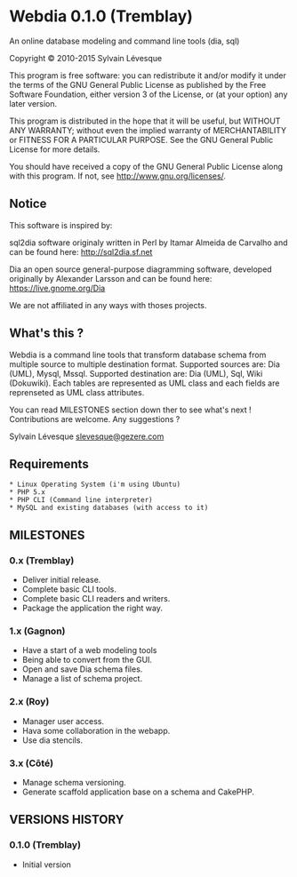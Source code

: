 # Webdia 0.1.0 (Tremblay)

An online database modeling and command line tools (dia, sql)

Copyright © 2010-2015 Sylvain Lévesque

This program is free software: you can redistribute it and/or modify
it under the terms of the GNU General Public License as published by
the Free Software Foundation, either version 3 of the License, or
(at your option) any later version.

This program is distributed in the hope that it will be useful,
but WITHOUT ANY WARRANTY; without even the implied warranty of
MERCHANTABILITY or FITNESS FOR A PARTICULAR PURPOSE.  See the
GNU General Public License for more details.

You should have received a copy of the GNU General Public License
along with this program.  If not, see <http://www.gnu.org/licenses/>.


## Notice

This software is inspired by:

sql2dia software originaly written in Perl by Itamar Almeida de Carvalho
and can be found here: http://sql2dia.sf.net

Dia an open source general-purpose diagramming software, developed
originally by Alexander Larsson and can be found here: https://live.gnome.org/Dia

We are not affiliated in any ways with thoses projects.


## What's this ?

Webdia is a command line tools that transform database schema from multiple source to multiple destination format. Supported sources are: Dia (UML), Mysql, Mssql. Supported destination are: Dia (UML), Sql, Wiki (Dokuwiki).  Each tables are represented as UML class and each fields are reprenseted as UML class attributes.

You can read MILESTONES section down ther to see what's next ! Contributions are welcome. Any suggestions ?

Sylvain Lévesque <slevesque@gezere.com>


## Requirements

    * Linux Operating System (i'm using Ubuntu)
    * PHP 5.x
    * PHP CLI (Command line interpreter)
    * MySQL and existing databases (with access to it)


## MILESTONES

### 0.x (Tremblay)

  * Deliver initial release.
  * Complete basic CLI tools.
  * Complete basic CLI readers and writers.
  * Package the application the right way.

### 1.x (Gagnon)

  * Have a start of a web modeling tools
  * Being able to convert from the GUI.
  * Open and save Dia schema files.
  * Manage a list of schema project.

### 2.x (Roy)

  * Manager user access.
  * Hava some collaboration in the webapp.
  * Use dia stencils.

### 3.x (Côté)

  * Manage schema versioning.
  * Generate scaffold application base on a schema and CakePHP.


## VERSIONS HISTORY

### 0.1.0 (Tremblay)

* Initial version
